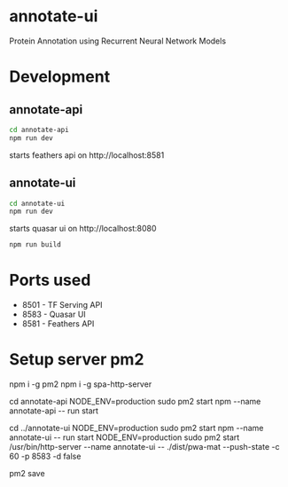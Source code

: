 # annotate-ui
Protein Annotation using Recurrent Neural Network Models

# Development

## annotate-api
```bash
cd annotate-api
npm run dev
```
starts feathers api on http://localhost:8581

## annotate-ui
```bash
cd annotate-ui
npm run dev
```
starts quasar ui on http://localhost:8080

```bash
npm run build
```

# Ports used

* 8501 - TF Serving API
* 8583 - Quasar UI
* 8581 - Feathers API

# Setup server pm2
npm i -g pm2
npm i -g spa-http-server

cd annotate-api
NODE_ENV=production sudo pm2 start npm --name annotate-api -- run start

cd ../annotate-ui
NODE_ENV=production sudo pm2 start npm --name annotate-ui -- run start
NODE_ENV=production sudo pm2 start /usr/bin/http-server --name annotate-ui -- ./dist/pwa-mat --push-state -c 60 -p 8583 -d false

pm2 save
